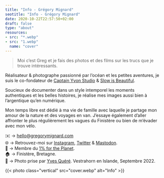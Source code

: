 ```yaml
---
title: "Info - Grégory Mignard"
seotitle: "Info - Grégory Mignard"
date: 2020-10-22T22:57:50+02:00
draft: false
type: "about"
resources:
- src: "*.webp"
- src: "1.webp"
  name: "cover"
---
```


> Moi c’est Greg et je fais des photos et des films sur les trucs que je trouve intéressants.

Réalisateur & photographe passionné par l’océan et les petites aventures, je suis le co-fondateur de [Captain Yvon Studio](https://captainyvon.fr) & [Slow is Beautiful](http://slowisbeautiful.cool).  

Soucieux de documenter dans un style intemporel les moments authentiques et les belles histoires, je réalise mes images aussi bien à l’argentique qu’en numérique.  

Mon temps libre est dédié à ma vie de famille avec laquelle je partage mon amour de la nature et des voyages en van. J’essaye également d’aller affronter le plus régulièrement les vagues du Finistère ou bien de m’évader avec mon vélo.  
   
✉️ → hello@gregorymignard.com  
🌐 → Retrouvez-moi sur [Instagram](https://www.instagram.com/gregmignard/), [Twitter](https://twitter.com/gregmignard) & [Mastodon](https://piaille.fr/@gregmignard).  
🌱 → Membre du [1% for the Planet](https://www.onepercentfortheplanet.fr).   
🏠 → Finistère, Bretagne.  
📸 → Photo prise par [Yves Quéré](https://yvesquere.com). Vestrahorn en Islande, Septembre 2022.

{{< photo class="vertical" src="cover.webp" alt="Info" >}}
